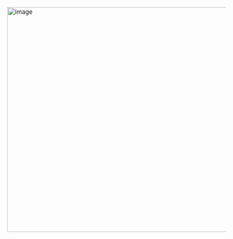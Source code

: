 <img width="1191" height="519" alt="image" src="https://github.com/user-attachments/assets/563e8424-0e81-452b-83d8-6431eea40c2f" />
